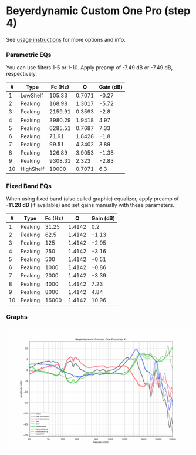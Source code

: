 # Beyerdynamic Custom One Pro (step 4)
See [usage instructions](https://github.com/jaakkopasanen/AutoEq#usage) for more options and info.

### Parametric EQs
You can use filters 1-5 or 1-10. Apply preamp of -7.49 dB or -7.49 dB, respectively.

|   # | Type      |   Fc (Hz) |      Q |   Gain (dB) |
|-----|-----------|-----------|--------|-------------|
|   1 | LowShelf  |    105.33 | 0.7071 |       -0.27 |
|   2 | Peaking   |    168.98 | 1.3017 |       -5.72 |
|   3 | Peaking   |   2159.91 | 0.3593 |       -2.8  |
|   4 | Peaking   |   3980.29 | 1.9418 |        4.97 |
|   5 | Peaking   |   6285.51 | 0.7687 |        7.33 |
|   6 | Peaking   |     71.91 | 1.8428 |       -1.8  |
|   7 | Peaking   |     99.51 | 4.3402 |        3.89 |
|   8 | Peaking   |    126.89 | 3.9053 |       -1.38 |
|   9 | Peaking   |   9308.31 | 2.323  |       -2.83 |
|  10 | HighShelf |  10000    | 0.7071 |        6.3  |

### Fixed Band EQs
When using fixed band (also called graphic) equalizer, apply preamp of **-11.28 dB** (if available) and set gains manually with these parameters.

|   # | Type    |   Fc (Hz) |      Q |   Gain (dB) |
|-----|---------|-----------|--------|-------------|
|   1 | Peaking |     31.25 | 1.4142 |        0.2  |
|   2 | Peaking |     62.5  | 1.4142 |       -1.13 |
|   3 | Peaking |    125    | 1.4142 |       -2.95 |
|   4 | Peaking |    250    | 1.4142 |       -3.16 |
|   5 | Peaking |    500    | 1.4142 |       -0.51 |
|   6 | Peaking |   1000    | 1.4142 |       -0.86 |
|   7 | Peaking |   2000    | 1.4142 |       -3.39 |
|   8 | Peaking |   4000    | 1.4142 |        7.23 |
|   9 | Peaking |   8000    | 1.4142 |        4.84 |
|  10 | Peaking |  16000    | 1.4142 |       10.96 |

### Graphs
![](./Beyerdynamic%20Custom%20One%20Pro%20(step%204).png)
